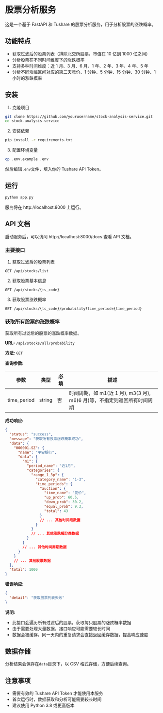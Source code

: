 # 股票分析服务

这是一个基于 FastAPI 和 Tushare 的股票分析服务，用于分析股票的涨跌概率。

## 功能特点

- 获取过滤后的股票列表（排除北交所股票，市值在 10 亿到 1000 亿之间）
- 分析股票在不同时间维度下的涨跌概率
- 支持多种时间维度：近 1 月、3 月、6 月、1 年、2 年、3 年、4 年、5 年
- 分析不同涨幅区间对应的第二天竞价、1 分钟、5 分钟、15 分钟、30 分钟、1 小时的涨跌概率

## 安装

1. 克隆项目

```bash
git clone https://github.com/yourusername/stock-analysis-service.git
cd stock-analysis-service
```

2. 安装依赖

```bash
pip install -r requirements.txt
```

3. 配置环境变量

```bash
cp .env.example .env
```

然后编辑`.env`文件，填入你的 Tushare API Token。

## 运行

```bash
python app.py
```

服务将在 http://localhost:8000 上运行。

## API 文档

启动服务后，可以访问 http://localhost:8000/docs 查看 API 文档。

### 主要接口

1. 获取过滤后的股票列表

```
GET /api/stocks/list
```

2. 获取股票基本信息

```
GET /api/stocks/{ts_code}
```

3. 获取股票涨跌概率

```
GET /api/stocks/{ts_code}/probability?time_period={time_period}
```

### 获取所有股票的涨跌概率

获取所有过滤后的股票的涨跌概率数据。

**URL:** `/api/stocks/all/probability`

**方法:** `GET`

**查询参数:**

| 参数        | 类型   | 必填 | 描述                                                                     |
| ----------- | ------ | ---- | ------------------------------------------------------------------------ |
| time_period | string | 否   | 时间周期，如 m1(近 1 月), m3(3 月), m6(6 月)等，不指定则返回所有时间周期 |

**成功响应:**

```json
{
  "status": "success",
  "message": "获取所有股票涨跌概率成功",
  "data": {
    "000001.SZ": {
      "name": "平安银行",
      "data": {
        "m1": {
          "period_name": "近1月",
          "categories": {
            "range_1_3p": {
              "category_name": "1-3",
              "time_periods": {
                "auction": {
                  "time_name": "竞价",
                  "up_prob": 60.5,
                  "down_prob": 30.2,
                  "equal_prob": 9.3,
                  "total": 43
                }
                // ... 其他时间段数据
              }
            }
            // ... 其他涨跌幅分类数据
          }
        }
        // ... 其他时间周期数据
      }
    }
    // ... 其他股票数据
  },
  "total": 1000
}
```

**错误响应:**

```json
{
  "detail": "获取股票列表失败"
}
```

**说明:**

- 此接口会遍历所有过滤后的股票，获取每只股票的涨跌概率数据
- 由于需要处理大量数据，接口响应可能需要较长时间
- 数据会被缓存，同一天内的重复请求会直接返回缓存数据，提高响应速度

## 数据存储

分析结果会保存在`data`目录下，以 CSV 格式存储，方便后续查询。

## 注意事项

- 需要有效的 Tushare API Token 才能使用本服务
- 首次运行时，数据获取和分析可能需要较长时间
- 建议使用 Python 3.8 或更高版本
